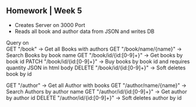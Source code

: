 ## Homework | Week 5

- Creates Server on 3000 Port
- Reads all book and author data from JSON and writes DB

Query on 	
GET		"/book" 					-> Get all Books with authors
GET		"/book/name/{name}" 		-> Search Books by book name
GET 	"/book/id/{id:[0-9]+}"		-> Get books by book id
PATCH	"/book/id/{id:[0-9]+}"		-> Buy books by book id and requires quantity JSON in html body
DELETE	"/book/id/{id:[0-9]+}"		-> Soft deletes book by id

GET		"/author"					-> Get all Author with books
GET		"/author/name/{name}"		-> Search Authors by author name
GET		"/author/id/{id:[0-9]+}"	-> Get author by author id
DELETE	"/author/id/{id:[0-9]+}"	-> Soft deletes author by id
